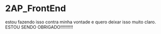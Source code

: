 # 2AP_FrontEnd
estou fazendo isso contra minha vontade e quero deixar isso muito claro.   ESTOU SENDO OBRIGADO!!!!!!!!!!
